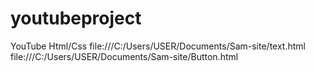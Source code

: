 # youtubeproject
YouTube Html/Css
file:///C:/Users/USER/Documents/Sam-site/text.html
file:///C:/Users/USER/Documents/Sam-site/Button.html

